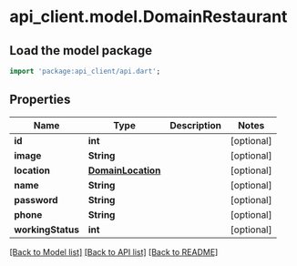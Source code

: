 # api_client.model.DomainRestaurant

## Load the model package
```dart
import 'package:api_client/api.dart';
```

## Properties
Name | Type | Description | Notes
------------ | ------------- | ------------- | -------------
**id** | **int** |  | [optional] 
**image** | **String** |  | [optional] 
**location** | [**DomainLocation**](DomainLocation.md) |  | [optional] 
**name** | **String** |  | [optional] 
**password** | **String** |  | [optional] 
**phone** | **String** |  | [optional] 
**workingStatus** | **int** |  | [optional] 

[[Back to Model list]](../README.md#documentation-for-models) [[Back to API list]](../README.md#documentation-for-api-endpoints) [[Back to README]](../README.md)


